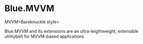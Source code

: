 # Blue.MVVM
MVVM&lt;Bareknuckle style&gt;

Blue.MVVM and its extensions are an ultra-leightweight, extensible utilitybelt for MVVM-based applications
